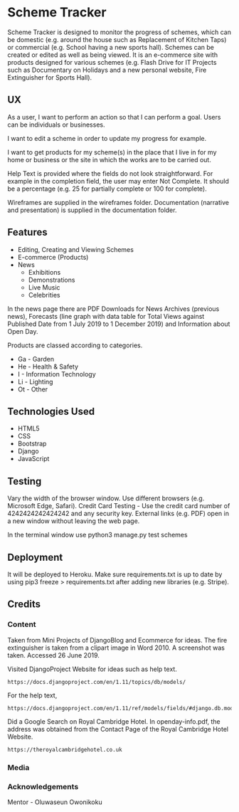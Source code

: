 # Scheme Tracker

Scheme Tracker is designed to monitor the progress of schemes, which can be domestic (e.g. around the house
such as Replacement of Kitchen Taps) or commercial (e.g. School having a new sports hall).  Schemes can be created or edited as well
as being viewed.  It is an e-commerce site with products designed for various schemes
(e.g. Flash Drive for IT Projects such as Documentary on Holidays and a new personal website, Fire Extinguisher for Sports Hall).

## UX

As a user, I want to perform an action so that I can perform a goal.  Users can be individuals or businesses.

I want to edit a scheme in order to update my progress for example.

I want to get products for my scheme(s) in the place that I live in for my home or business or the site in which the works are to be carried out.

Help Text is provided where the fields do not look straightforward.  For example in the completion field,
the user may enter Not Complete.  It should be a percentage (e.g. 25 for partially complete or 100 for complete). 

Wireframes are supplied in the wireframes folder.  Documentation (narrative and presentation) is supplied in the documentation folder.

## Features

* Editing, Creating and Viewing Schemes
* E-commerce (Products)
* News
    * Exhibitions
    * Demonstrations
    * Live Music
    * Celebrities

In the news page there are PDF Downloads for News Archives (previous news), Forecasts (line graph
with data table for Total Views against Published Date from 1 July 2019 to 1 December 2019) and
Information about Open Day.

Products are classed according to categories.

* Ga - Garden
* He - Health & Safety
* I - Information Technology
* Li - Lighting
* Ot - Other

## Technologies Used

* HTML5
* CSS
* Bootstrap
* Django
* JavaScript

## Testing

Vary the width of the browser window.  Use different browsers (e.g. Microsoft Edge, Safari).
Credit Card Testing - Use the credit card number of 4242424242424242 and any security key.
External links (e.g. PDF) open in a new window without leaving the web page.

In the terminal window use python3 manage.py test schemes

## Deployment

It will be deployed to Heroku.  Make sure requirements.txt is up to date by using pip3 freeze > requirements.txt
after adding new libraries (e.g. Stripe).

## Credits

### Content

Taken from Mini Projects of DjangoBlog and Ecommerce for ideas.
The fire extinguisher is taken from a clipart image in Word 2010.  A screenshot was taken.  Accessed 26 June 2019.

Visited DjangoProject Website for ideas such as help text.

    https://docs.djangoproject.com/en/1.11/topics/db/models/

For the help text, 

    https://docs.djangoproject.com/en/1.11/ref/models/fields/#django.db.models.Field.help_text

Did a Google Search on Royal Cambridge Hotel.  In openday-info.pdf, the address was obtained from the Contact Page of the
Royal Cambridge Hotel Website.

    https://theroyalcambridgehotel.co.uk



### Media

### Acknowledgements

Mentor - Oluwaseun Owonikoku